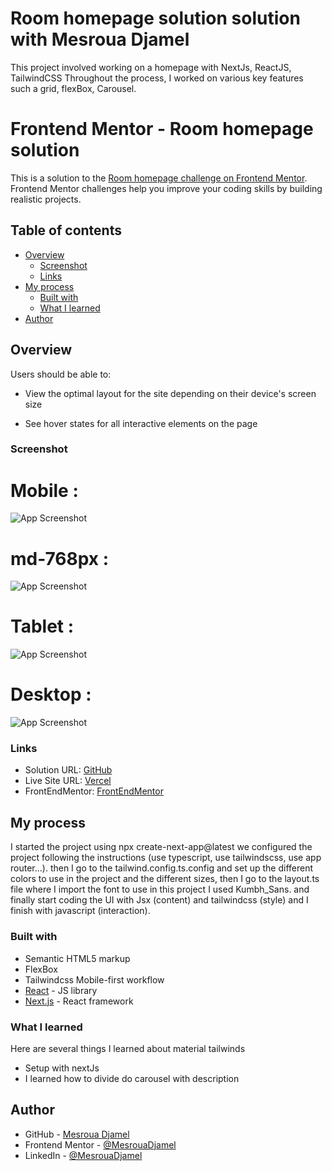 # Room homepage solution solution with Mesroua Djamel
This project involved working on a  homepage with NextJs, ReactJS, TailwindCSS  Throughout the process, I worked on various key features such a grid, flexBox, Carousel.

# Frontend Mentor - Room homepage solution

This is a solution to the [Room homepage challenge on Frontend Mentor](https://www.frontendmentor.io/challenges/room-homepage-BtdBY_ENq). Frontend Mentor challenges help you improve your coding skills by building realistic projects.  

## Table of contents

- [Overview](#overview)
  - [Screenshot](#screenshot)
  - [Links](#links)
- [My process](#my-process)
  - [Built with](#built-with)
  - [What I learned](#what-i-learned)
- [Author](#author)



## Overview
Users should be able to:

- View the optimal layout for the site depending on their device's screen size

- See hover states for all interactive elements on the page

### Screenshot 
# Mobile :
![App Screenshot](/public/screenShot/mobile.png)
# md-768px :
![App Screenshot](/public/screenShot/md-768px.png)
# Tablet :
![App Screenshot](/public/screenShot/lg-1024.png)
# Desktop :
![App Screenshot](/public/screenShot/desktop.png)



### Links

- Solution URL: [GitHub](https://github.com/MesrouaDjamel/room-homepage)
- Live Site URL: [Vercel](https://room-homepage-mesroua-djamels-projects.vercel.app/)
- FrontEndMentor: [FrontEndMentor](https://www.frontendmentor.io/solutions/responsive-homepage-using-flexbox-FaIFgbGVvh)

## My process
I started the project using npx create-next-app@latest we configured the project following the instructions (use typescript, use tailwindscss, use app router...).
then I go to the tailwind.config.ts.config and set up the different colors to use in the project and the different  sizes, then I go to the layout.ts file where I import the font to use in this project I used Kumbh_Sans. and finally start coding the UI  with  Jsx (content)  and  tailwindcss (style) and I finish with javascript (interaction).

### Built with

- Semantic HTML5 markup
- FlexBox
- Tailwindcss Mobile-first workflow
- [React](https://reactjs.org/) - JS library
- [Next.js](https://nextjs.org/) - React framework



### What I learned
Here are several things I learned about material tailwinds
- Setup with nextJs
- I learned how to divide do carousel with description  




## Author

- GitHub - [Mesroua Djamel](https://github.com/MesrouaDjamel/)
- Frontend Mentor - [@MesrouaDjamel](https://www.frontendmentor.io/profile/MesrouaDjamel)
- LinkedIn - [@MesrouaDjamel](https://www.linkedin.com/in/mesroua-djamel-86414b11a/)













